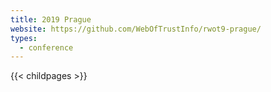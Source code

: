 ```yaml
---
title: 2019 Prague
website: https://github.com/WebOfTrustInfo/rwot9-prague/
types:
  - conference
---
```

{{< childpages >}}
